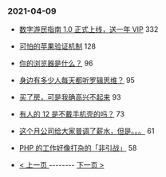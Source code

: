 ### 2021-04-09 
- [数字游民指南 1.0 正式上线，送一年 VIP](https://www.v2ex.com/t/769362) 332
- [可怕的苹果验证机制](https://www.v2ex.com/t/769272) 128
- [你的浏览器是什么？](https://www.v2ex.com/t/769433) 96
- [身边有多少人每天都听罗辑思维？](https://www.v2ex.com/t/769271) 95
- [买了房，可是我确高兴不起来](https://www.v2ex.com/t/769390) 93
- [有人的 12 是不戴手机壳的吗？](https://www.v2ex.com/t/769377) 73
- [这个月公司给大家普调了薪水，但是。。。](https://www.v2ex.com/t/769281) 61
- [PHP 的工作好像打杂的「非引战」](https://www.v2ex.com/t/769365) 58 

- [ < 上一页 ](https://github.com/able8/v2ex-hot-record/blob/master/2021-04-08.md) -------- [ 下一页 > ](https://github.com/able8/v2ex-hot-record/blob/master/2021-04-10.md)